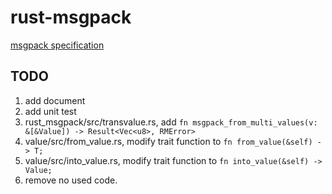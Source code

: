 # rust-msgpack

[msgpack specification](https://github.com/msgpack/msgpack)

## TODO

1. add document
2. add unit test
3. rust_msgpack/src/transvalue.rs, add `fn msgpack_from_multi_values(v: &[&Value]) -> Result<Vec<u8>, RMError>`
4. value/src/from_value.rs, modify trait function to `fn from_value(&self) -> T;`
5. value/src/into_value.rs, modify trait function to `fn into_value(&self) -> Value;`
6. remove no used code.

